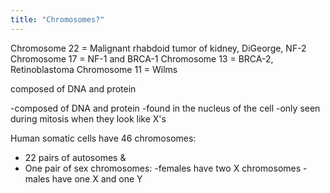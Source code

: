 ```yaml
---
title: "Chromosomes?"
---
```

Chromosome 22 = Malignant rhabdoid tumor of kidney, DiGeorge, NF-2
Chromosome 17 = NF-1 and BRCA-1
Chromosome 13 = BRCA-2, Retinoblastoma
Chromosome 11 = Wilms

composed of DNA and protein

-composed of DNA and protein
-found in the nucleus of the cell
-only seen during mitosis when they look like X's

Human somatic cells have 46 chromosomes:
- 22 pairs of autosomes
&amp;
- One pair of sex chromosomes:
-females have two X chromosomes
-males have one X and one Y

